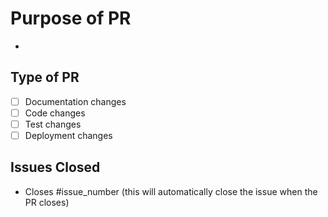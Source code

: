 # Purpose of PR

-

## Type of PR

- [ ] Documentation changes
- [ ] Code changes
- [ ] Test changes
- [ ] Deployment changes

## Issues Closed

- Closes #issue_number (this will automatically close the issue when the PR closes)
